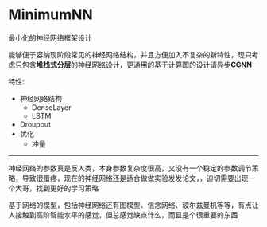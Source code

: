 # MinimumNN
最小化的神经网络框架设计

能够便于容纳现阶段常见的神经网络结构，并且方便加入不复杂的新特性，现只考虑只包含**堆栈式分层**的神经网络设计，更通用的基于计算图的设计请异步**CGNN**

特性:
 - 神经网络结构
   - DenseLayer
   - LSTM
 - Droupout
 - 优化
   - 冲量

---

神经网络的参数真是反人类，本身参数复杂度很高，又没有一个稳定的参数调节策略，导致很蛋疼，现在的神经网络还是适合做做实验发发论文，，迫切需要出现一个大哥，找到更好的学习策略

基于网络的模型，包括神经网络还有图模型、信念网络、玻尔兹曼机等等，有点让人接触到高阶智能水平的感觉，但总感觉缺点什么，而且是个很重要的东西
